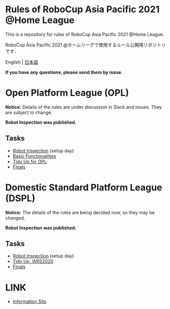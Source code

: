 # Rules of RoboCup Asia Pacific 2021 @Home League
This is a repository for rules of RoboCup Asia Pacific 2021 @Home League. 

RoboCup Asia Pacific 2021 @ホームリーグで使用するルール公開用リポジトリです． 

English | [日本語](README.md)


**If you have any questions, please send them by issue.**

# Open Platform League (OPL)
**Notice:** Details of the rules are under discussion in Slack and issues. They are subject to change.

**Robot Inspection was published.**

## Tasks
- [Robot Inspection](./rules/robotinspection_en.md) (setup day)
- [Basic Functionalities](./rules/basicfunctionalities_en.md)
- [Tidy Up for OPL](./rules/tidyup_opl_en.md)
- [Finals](./rules/finals_en.md)

# Domestic Standard Platform League (DSPL)
**Notice:** The details of the rules are being decided now, so they may be changed.  

**Robot Inspection was published.**

## Tasks
- [Robot Inspection](./rules/robotinspection_en.md) (setup day)
- [Tidy Up, WRS2020](rules/tidyup_en.md) 
- [Finals](./rules/finals_en.md)

# LINK

- [Information Site](https://github.com/RoboCupAtHomeJP/AtHome2021/blob/master/README_en.md)